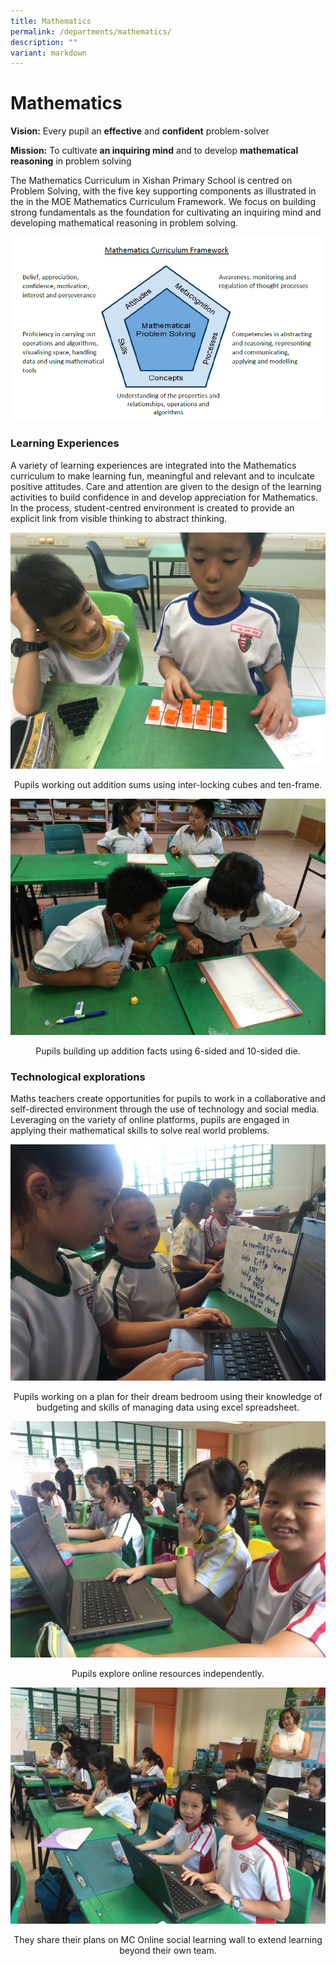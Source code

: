 ```yaml
---
title: Mathematics
permalink: /departments/mathematics/
description: ""
variant: markdown
---
```

# **Mathematics**

**Vision:** Every pupil an&nbsp;**effective**&nbsp;and&nbsp;**confident**&nbsp;problem-solver

**Mission:** To cultivate&nbsp;**an inquiring mind**&nbsp;and to develop&nbsp;**mathematical reasoning**&nbsp;in problem solving

The Mathematics Curriculum in Xishan Primary School is centred on  Problem Solving, with the five key supporting components as illustrated in the in the MOE Mathematics Curriculum Framework. We focus on building strong fundamentals as the foundation for cultivating an inquiring mind and developing mathematical reasoning in problem solving.   

![Maths Curriculum Framework](/images/Maths_Curriculum_Framework_.png)

### Learning Experiences

A variety of learning experiences are integrated into the Mathematics curriculum to make learning fun, meaningful and relevant and to inculcate positive attitudes. Care and attention are given to the design of the learning activities to build confidence in and develop appreciation for Mathematics. In the process, student-centred environment is created to provide an explicit link from visible thinking to abstract thinking.

![](/images/MathImage2.jpg)

<center>Pupils working out addition sums using inter-locking cubes and ten-frame.</center>

![](/images/MathImage4.jpg)

<center>Pupils building up addition facts using 6-sided and 10-sided die.</center>

### Technological explorations

Maths teachers create opportunities for pupils to work in a collaborative and self-directed environment through the use of technology and social media. Leveraging on the variety of online platforms, pupils are engaged in applying their mathematical skills to solve real world problems.

![](/images/MathImage5.jpg)

<center> Pupils working on a plan for their dream bedroom using their knowledge of budgeting and skills of managing data using excel spreadsheet.</center>

![](/images/MathImage6.jpg)

<center> Pupils explore online resources independently. </center>

![](/images/MathImage7.jpg)

<center> They share their plans on MC Online social learning wall to extend learning beyond their own team. </center>